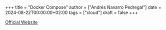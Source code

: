 +++
title = "Docker Compose"
author = ["Andrés Navarro Pedregal"]
date = 2024-08-22T00:00:00+02:00
tags = ["cloud"]
draft = false
+++

[Official Website](https://docs.docker.com/compose/)
